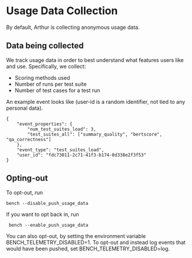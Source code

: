 # Usage Data Collection

By default, Arthur is collecting anonymous usage data.

## Data being collected

We track usage data in order to best understand what features users like and use.  Specifically, we collect:
- Scoring methods used
- Number of runs per test suite
- Number of test cases for a test run

An example event looks like (user-id is a random identifier, not tied to any personal data).

```
{
    "event_properties": {
        "num_test_suites_load": 3,
        "test_suites_all": ["summary_quality", "bertscore", "qa_correctness"]
    },
    "event_type": "test_suites_load",
    "user_id": "fdc73011-2c71-41f3-b174-0d338e2f3f53"
}
```

## Opting-out

To opt-out, run
```
bench --disable_push_usage_data
```

If you want to opt back in, run
```
 bench --enable_push_usage_data
```

You can also opt-out, by setting the environment variable BENCH_TELEMETRY_DISABLED=1. To opt-out and instead log events that would have been pushed, set BENCH_TELEMETRY_DISABLED=log.

